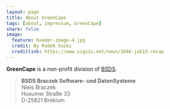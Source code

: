 ```yaml
---
layout: page
title: About GreenCape
tags: [about, impressum, GreenCape]
share: false
image:
  feature: header-image-4.jpg
  credit: By Radek Suski
  creditlink: https://www.sigsiu.net/news/1046-jab15-recap
---
```


**GreenCape** is a non-profit division of [BSDS](http://bsds.de).

> **BSDS Braczek Software- und DatenSysteme**  
> Niels Braczek  
> Husumer Straße 33  
> D-25821 Breklum  
